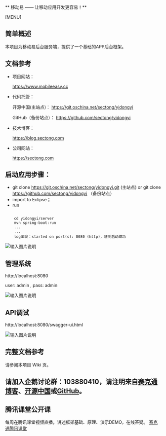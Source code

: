 
** 移动易 —— 让移动应用开发更容易！**

[MENU]

## 简单概述

本项目为移动易后台服务端，提供了一个基础的APP后台框架。

## 文档参考

 - 项目网站：

	https://www.mobileeasy.cc

 - 代码托管：

	开源中国(主站点)： https://git.oschina.net/sectong/yidongyi
	
	GitHub（备份站点）： https://github.com/sectong/yidongyi

 - 技术博客：

	https://blog.sectong.com

 - 公司网站：

	https://sectong.com

## 启动应用步骤：

 - git clone https://git.oschina.net/sectong/yidongyi.git (主站点) or  git clone https://github.com/sectong/yidongyi （备份站点）
 - import to Eclipse；
 - run

```
	
	cd yidongyi/server
	mvn spring-boot:run
	...
	...
	log出现：started on port(s): 8080 (http)，证明启动成功

```

![输入图片说明](http://git.oschina.net/uploads/images/2016/1012/004616_ba7a1304_1034557.png "在这里输入图片标题")

## 管理系统

http://localhost:8080

user: admin , pass: admin

![输入图片说明](http://git.oschina.net/uploads/images/2016/1012/013225_724e6a89_1034557.png "在这里输入图片标题")

## API调试

http://localhost:8080/swagger-ui.html

![输入图片说明](http://git.oschina.net/uploads/images/2016/1012/012622_a276da1d_1034557.png "在这里输入图片标题")

## 完整文档参考

请参阅本项目 Wiki 页。

## 请加入企鹅讨论群：103880410，请注明来自[赛克通博客](https://blog.sectong.com)、[开源中国](https://git.oschina.net/sectong)或[GitHub](https://github.com/sectong)。

## 腾讯课堂公开课

每周在腾讯课堂视频直播，讲述框架基础、原理、演示DEMO，在线答疑。  [赛克通腾讯课堂](http://sectong.ke.qq.com)